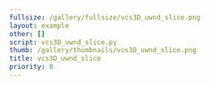 ```yaml
---
fullsize: /gallery/fullsize/vcs3D_uwnd_slice.png
layout: example
other: []
script: vcs3D_uwnd_slice.py
thumb: /gallery/thumbnails/vcs3D_uwnd_slice.png
title: vcs3D_uwnd_slice
priority: 0
---
```

